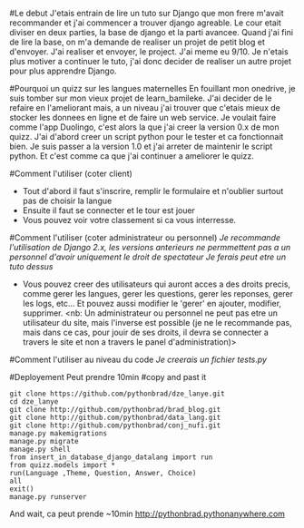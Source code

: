 #Le debut
J'etais entrain de lire un tuto sur Django que mon frere m'avait recommander et j'ai commencer a trouver django agreable. Le cour etait diviser en deux parties, la base de django et la parti avancee. Quand j'ai fini de lire la base, on m'a demande de realiser un projet de petit blog et d'envoyer. J'ai realiser et envoyer, le project. J'ai meme eu 9/10. Je n'etais plus motiver a continuer le tuto, j'ai donc decider de realiser un autre projet pour plus apprendre Django.

#Pourquoi un quizz sur les langues maternelles
En fouillant mon onedrive, je suis tomber sur mon vieux projet de learn_bamileke. J'ai decider de le refaire en l'ameliorant mais, a un niveau j'ai trouver que c'etais mieux de stocker les donnees en ligne et de faire un web service. Je voulait faire comme l'app Duolingo, c'est alors la que j'ai creer la version 0.x de mon quizz. J'ai d'abord creer un script python pour le tester et ca fonctionnait bien. Je suis passer a la version 1.0 et j'ai arreter de maintenir le script python. Et c'est comme ca que j'ai continuer a ameliorer le quizz.

#Comment l'utiliser (coter client)
- Tout d'abord il faut s'inscrire, remplir le formulaire et n'oublier surtout pas de choisir la langue
- Ensuite il faut se connecter et le tour est jouer
- Vous pouvez voir votre classement si ca vous interresse.

#Comment l'utiliser (coter administrateur ou personnel)
*Je recommande l'utilisation de Django 2.x, les versions anterieurs ne permmettent pas a un personnel d'avoir uniquement le droit de spectateur*
*Je ferais peut etre un tuto dessus*
- Vous pouvez creer des utilisateurs qui auront acces a des droits precis, comme gerer les langues, gerer les questions, gerer les reponses, gerer les logs, etc... Et pouvez aussi modifier le 'gerer' en ajouter, modifier, supprimer.
<nb: Un administrateur ou personnel ne peut pas etre un utilisateur du site, mais l'inverse est possible (je ne le recommande pas, mais dans ce cas, pour jouir de ses droits, il devra se connecter a travers le site et non a travers le panel d'administration)>

#Comment l'utiliser au niveau du code
*Je creerais un fichier tests.py*

#Deployement
Peut prendre 10min
#copy and past it
```
git clone https://github.com/pythonbrad/dze_lanye.git
cd dze_lanye
git clone http://github.com/pythonbrad/brad_blog.git
git clone http://github.com/pythonbrad/data_lang.git
git clone http://github.com/pythonbrad/conj_nufi.git
manage.py makemigrations
manage.py migrate
manage.py shell
from insert_in_database_django_datalang import run
from quizz.models import *
run(Language ,Theme, Question, Answer, Choice)
all
exit()
manage.py runserver
```
And wait, ca peut prende ~10min
http://pythonbrad.pythonanywhere.com
